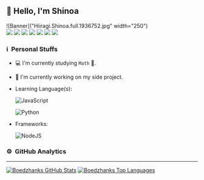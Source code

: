 ## 👋 Hello, I'm Shinoa

![Banner]("Hiiragi.Shinoa.full.1936752.jpg" width="250") <br />
[<img src="https://img.shields.io/badge/instagram-%23E4405F.svg?&style=for-the-badge&logo=instagram&logoColor=white">](https://instagram.com/shinoahiiraginime)
[<img src="https://img.shields.io/badge/WhatsApp-25D366?style=for-the-badge&logo=whatsapp&logoColor=white">](https://api.whatsapp.com/send/?phone=6283807175250&text=Halo%20Bang&app_absent=0)
[<img src="https://img.shields.io/badge/Telegram-2CA5E0?style=for-the-badge&logo=telegram&logoColor=white">](https://t.me/Boedzhanks)
[<img src="https://img.shields.io/badge/Gmail-D14836?style=for-the-badge&logo=gmail&logoColor=white">](mailto:hardiansyahramadhani084@gmail.com)
[<img src="https://img.shields.io/badge/Facebook-1877F2?style=for-the-badge&logo=facebook&logoColor=white">](https://facebook.com/ShinoaHiiraginime)
[<img src="https://img.shields.io/badge/GitHub-100000?style=for-the-badge&logo=github&logoColor=white">](https://github.com/boedzhanks)
[<img src="https://img.shields.io/badge/YouTube-FF0000?style=for-the-badge&logo=youtube&logoColor=white">](https://youtube.com/ShinoaHiiragi)

### ℹ &nbsp;Personal Stuffs
- 💻 I'm currently studying `Math` 🚀.
- 🔭 I'm currently working on my side project.
- Learning Language(s): &nbsp;

  ![JavaScript](https://img.shields.io/badge/JavaScript-323330?style=for-the-badge&logo=javascript&logoColor=F7DF1E)
  
  ![Python](https://img.shields.io/badge/python-323330?style=for-the-badge&logo=python&logoColor=blue)

- Frameworks: &nbsp;

  ![NodeJS](https://img.shields.io/badge/Node.js-43853D?style=for-the-badge&logo=node.js&logoColor=white)


### ⚙ &nbsp;GitHub Analytics

---

[![Boedzhanks GitHub Stats](https://github-readme-stats.vercel.app/api?username=boedzhanks&show_icons=true&hide=issues&theme=radical)](https://github-readme-stats.vercel.app)
[![Boedzhanks Top Languages](https://github-readme-stats.vercel.app/api/top-langs?username=boedzhanks&layout=compact&theme=radical)](https://github-readme-stats.vercel.app)
